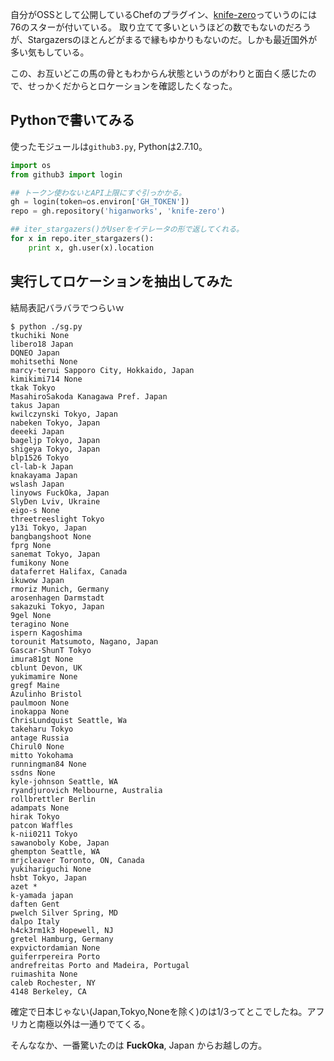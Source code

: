 
自分がOSSとして公開しているChefのプラグイン、[knife-zero](https://github.com/higanworks/)っていうのには76のスターが付いている。
取り立てて多いというほどの数でもないのだろうが、Stargazersのほとんどがまるで縁もゆかりもないのだ。しかも最近国外が多い気もしている。

この、お互いどこの馬の骨ともわからん状態というのがわりと面白く感じたので、せっかくだからとロケーションを確認したくなった。

## Pythonで書いてみる

使ったモジュールは`github3.py`, Pythonは2.7.10。


```sg.py
import os
from github3 import login

## トークン使わないとAPI上限にすぐ引っかかる。
gh = login(token=os.environ['GH_TOKEN'])
repo = gh.repository('higanworks', 'knife-zero')

## iter_stargazers()がUserをイテレータの形で返してくれる。
for x in repo.iter_stargazers():
    print x, gh.user(x).location

```

## 実行してロケーションを抽出してみた

結局表記バラバラでつらいｗ

```
$ python ./sg.py 
tkuchiki None
libero18 Japan
DQNEO Japan
mohitsethi None
marcy-terui Sapporo City, Hokkaido, Japan
kimikimi714 None
tkak Tokyo
MasahiroSakoda Kanagawa Pref. Japan
takus Japan
kwilczynski Tokyo, Japan
nabeken Tokyo, Japan
deeeki Japan
bageljp Tokyo, Japan
shigeya Tokyo, Japan
blp1526 Tokyo
cl-lab-k Japan
knakayama Japan
wslash Japan
linyows FuckOka, Japan
SlyDen Lviv, Ukraine
eigo-s None
threetreeslight Tokyo
y13i Tokyo, Japan
bangbangshoot None
fprg None
sanemat Tokyo, Japan
fumikony None
dataferret Halifax, Canada
ikuwow Japan
rmoriz Munich, Germany
arosenhagen Darmstadt
sakazuki Tokyo, Japan
9gel None
teragino None
ispern Kagoshima
torounit Matsumoto, Nagano, Japan
Gascar-ShunT Tokyo
imura81gt None
cblunt Devon, UK
yukimamire None
gregf Maine
Azulinho Bristol
paulmoon None
inokappa None
ChrisLundquist Seattle, Wa
takeharu Tokyo
antage Russia
Chirul0 None
mitto Yokohama
runningman84 None
ssdns None
kyle-johnson Seattle, WA
ryandjurovich Melbourne, Australia
rollbrettler Berlin
adampats None
hirak Tokyo
patcon Waffles
k-nii0211 Tokyo
sawanoboly Kobe, Japan
ghempton Seattle, WA
mrjcleaver Toronto, ON, Canada
yukihariguchi None
hsbt Tokyo, Japan
azet *
k-yamada japan
daften Gent
pwelch Silver Spring, MD
dalpo Italy
h4ck3rm1k3 Hopewell, NJ
gretel Hamburg, Germany
expvictordamian None
guiferrpereira Porto
andrefreitas Porto and Madeira, Portugal
ruimashita None
caleb Rochester, NY
4148 Berkeley, CA
```

確定で日本じゃない(Japan,Tokyo,Noneを除く)のは1/3ってとこでしたね。アフリカと南極以外は一通りでてくる。

そんななか、一番驚いたのは **FuckOka**, Japan からお越しの方。
